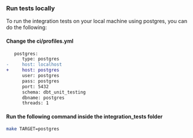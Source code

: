 ### Run tests locally
To run the integration tests on your local machine using postgres, you can do the following:

#### Change the ci/profiles.yml

```diff
   postgres:
      type: postgres
-     host: localhost
+     host: postgres
      user: postgres
      pass: postgres
      port: 5432
      schema: dbt_unit_testing
      dbname: postgres
      threads: 1
```

#### Run the following command inside the integration_tests folder

```bash
make TARGET=postgres
```

